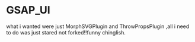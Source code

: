# GSAP_UI

what i wanted were just MorphSVGPlugin and  ThrowPropsPlugin ,all i need to do was just stared not forked!!funny chinglish.
